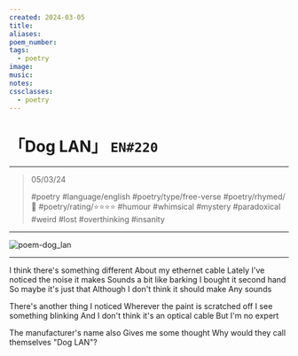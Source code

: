 ```yaml
---
created: 2024-03-05
title:
aliases:
poem_number:
tags:
  - poetry
image:
music:
notes:
cssclasses:
  - poetry
---
```

# 「Dog LAN」 `EN#220`

---

> 05/03/24
> 
> #poetry 
> #language/english 
> #poetry/type/free-verse 
> #poetry/rhymed/🔴 
> #poetry/rating/⭐⭐⭐⭐ 
> #humour #whimsical #mystery #paradoxical #weird #lost #overthinking #insanity 

---

![poem-dog_lan](../!art/poem-dog_lan.jpg)


---

I think there's something different
About my ethernet cable
Lately I've noticed the noise it makes
Sounds a bit like barking
I bought it second hand
So maybe it's just that
Although I don't think it should make 
Any sounds

There's another thing I noticed
Wherever the paint is scratched off
I see something blinking
And I don't think it's an optical cable
But I'm no expert

The manufacturer's name also
Gives me some thought
Why would they call themselves
"Dog LAN"?